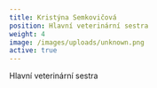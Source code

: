```yaml
---
title: Kristýna Semkovičová
position: Hlavní veterinární sestra
weight: 4
image: /images/uploads/unknown.png
active: true
---
```

Hlavní veterinární sestra